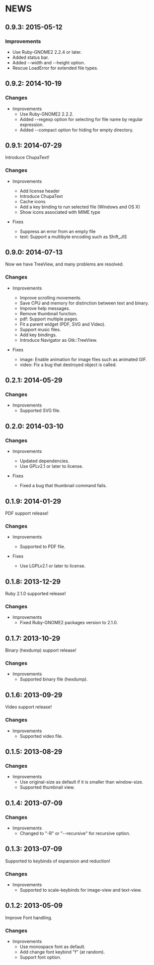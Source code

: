 # NEWS

## 0.9.3: 2015-05-12

### Improvements

* Use Ruby-GNOME2 2.2.4 or later.
* Added status bar.
* Added --width and --height option.
* Rescue LoadError for extended file types.

## 0.9.2: 2014-10-19

### Changes

  * Improvements
    * Use Ruby-GNOME2 2.2.2.
    * Added --regexp option for selecting for file name by
      regular expression.
    * Added --compact option for hiding for empty directory.

## 0.9.1: 2014-07-29

Introduce ChupaText!

### Changes

  * Improvements
    * Add license header
    * Introduce ChupaText
    * Cache icons
    * Add a key binding to run selected file (Windows and OS X)
    * Show icons associated with MIME type

  * Fixes
    * Suppress an error from an empty file
    * text: Support a multibyte encoding such as Shift_JIS

## 0.9.0: 2014-07-13

Now we have TreeView, and many problems are resolved.

### Changes

  * Improvements
    * Improve scrolling movements.
    * Save CPU and memory for distinction between text and binary.
    * Improve help messages.
    * Remove thumbnail function.
    * pdf: Support multiple pages.
    * Fit a parent widget (PDF, SVG and Video).
    * Support music files.
    * Add key bindings.
    * Introduce Navigator as Gtk::TreeView.

  * Fixes
    * image: Enable animation for image files such as animated GIF.
    * video: Fix a bug that destroyed object is called.

## 0.2.1: 2014-05-29

### Changes

  * Improvements
    * Supported SVG file.

## 0.2.0: 2014-03-10

### Changes

  * Improvements
    * Updated dependencies.
    * Use GPLv2.1 or later to license.

  * Fixes
    * Fixed a bug that thumbnail command fails.

## 0.1.9: 2014-01-29

PDF support release!

### Changes

  * Improvements
    * Supported to PDF file.

  * Fixes
    * Use LGPLv2.1 or later to license.

## 0.1.8: 2013-12-29

Ruby 2.1.0 supported release!

### Changes

  * Improvements
    * Fixed Ruby-GNOME2 packages version to 2.1.0.

## 0.1.7: 2013-10-29

Binary (hexdump) support release!

### Changes

  * Improvements
    * Supported binary file (hexdump).

## 0.1.6: 2013-09-29

Video support release!

### Changes

  * Improvements
    * Supported video file.

## 0.1.5: 2013-08-29

### Changes

  * Improvements
    * Use original-size as default if it is smaller than window-size.
    * Supported thumbnail view.

## 0.1.4: 2013-07-09

### Changes

  * Improvements
    * Changed to "-R" or "--recursive" for recursive option.

## 0.1.3: 2013-07-09

Supported to keybinds of expansion and reduction!

### Changes

  * Improvements
    * Supported to scale-keybinds for image-view and text-view.

## 0.1.2: 2013-05-09

Improve Font handling.

### Changes

  * Improvements
    * Use monospace font as default.
    * Add change font keybind "f" (at random).
    * Support font option.
